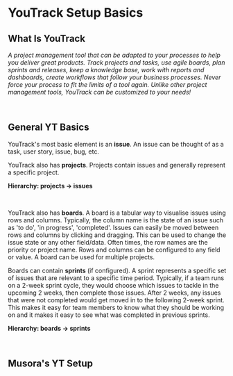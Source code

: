 # YouTrack Setup Basics

## What Is YouTrack

_A project management tool that can be adapted to your processes to help you deliver great products. 
Track projects and tasks, use agile boards, plan sprints and releases, keep a knowledge base, work with 
reports and dashboards, create workflows that follow your business processes. Never force your process
to fit the limits of a tool again. Unlike other project management tools, YouTrack can be customized to your needs!_

<br>

## General YT Basics

YouTrack's most basic element is an **issue**. An issue can be thought of as a task, user story, issue, bug, etc.

YouTrack also has **projects**. Projects contain issues and generally represent a specific project.

**Hierarchy: projects -> issues**

<br>

YouTrack also has **boards**. A board is a tabular way to visualise issues using rows and columns. Typically, 
the column name is the state of an issue such as 'to do', 'in progress', 'completed'. Issues can easily be moved between
rows and columns by clicking and dragging. This can be used to change the issue state or any other field/data.
Often times, the row names are the priority or project name. Rows and columns can be configured to any field or value. 
A board can be used for multiple projects.

Boards can contain **sprints** (if configured). A sprint represents a specific set of issues that are relevant to 
a specific time period. Typically, if a team runs on a 2-week sprint cycle, they would choose which issues to tackle in
the upcoming 2 weeks, then complete those issues. After 2 weeks, any issues that were not completed would get moved
in to the following 2-week sprint. This makes it easy for team members to know what they should be working on and 
it makes it easy to see what was completed in previous sprints.

**Hierarchy: boards -> sprints**

<br>

## Musora's YT Setup
